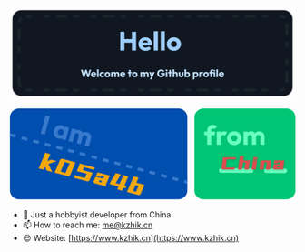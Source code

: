 ![hello.svg](./hello.svg)

![iam_and_from.svg](./iam_and_from.svg)

- 🌟 Just a hobbyist developer from China
- 📫 How to reach me: me@kzhik.cn
- 😎 Website: [https://www.kzhik.cn](https://www.kzhik.cn)
